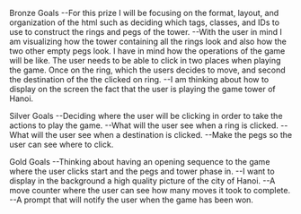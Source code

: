 Bronze Goals
--For this prize I will be focusing on the format, layout, and organization of the html such as deciding which tags, classes, and IDs to use to construct the rings and pegs of the tower.
--With the user in mind I am visualizing how the tower containing all the rings look and also how the two other empty pegs look.
I have in mind how the operations of the game will be like. The user needs to be able to click in two places when playing the game. Once on the ring, which the users decides to move, and second the destination of the the clicked on ring.
--I am thinking about how to display on the screen the fact that the user is playing the game tower of Hanoi.











Silver Goals
--Deciding where the user will be clicking in order to take the actions to play the game.
--What will the user see when a ring is clicked.
--What will the user see when a destination is clicked.
--Make the pegs so the user can see where to click.








Gold Goals
--Thinking about having an opening sequence to the game where the user clicks start and the pegs and tower phase in.
--I want to display in the background a high quality picture of the city of Hanoi.
--A move counter where the user can see how many moves it took to complete.
--A prompt that will notify the user when the game has been won. 
